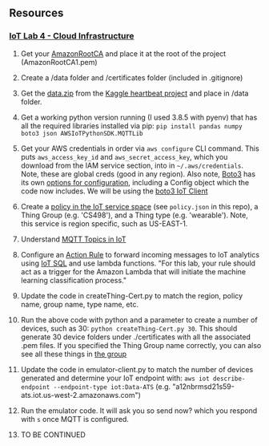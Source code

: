 ## Resources

### [IoT Lab 4 - Cloud Infrastructure](https://docs.google.com/document/d/1jGwZm8tqlL6oLWmkkgJBhWS2Dsp8oIEpZlACRNfJgug/edit#heading=h.soui4g3ymptg)

1. Get your [AmazonRootCA](https://www.amazontrust.com/repository/AmazonRootCA1.pem) and place it at the root of the project (AmazonRootCA1.pem)

1. Create a /data folder and /certificates folder (included in .gitignore)

1. Get the [data.zip](https://drive.google.com/file/d/13QEjW5uxVXCkY4VHR1stR8yEKpfc64fX/view?usp=sharing) from the [Kaggle heartbeat project](https://www.kaggle.com/shayanfazeli/heartbeat) and place in /data folder.

1. Get a working python version running (I used 3.8.5 with pyenv) that has all the required libraries installed via pip: `pip install pandas numpy boto3 json AWSIoTPythonSDK.MQTTLib`

1. Get your AWS credentials in order via `aws configure` CLI command. This puts `aws_access_key_id` and `aws_secret_access_key`, which you download from the IAM service section, into in `~/.aws/credentials`. Note, these are global creds (good in any region). Also note, [Boto3](https://boto3.amazonaws.com/v1/documentation/api/latest/guide/quickstart.html) has its own [options for configuration](https://boto3.amazonaws.com/v1/documentation/api/latest/guide/configuration.html), including a Config object which the code now includes. We will be using the [boto3 IoT Client](https://boto3.amazonaws.com/v1/documentation/api/latest/reference/services/iot.html#client)

1. Create a [policy in the IoT service space](https://docs.aws.amazon.com/iot/latest/developerguide/attach-to-cert.html) (see `policy.json` in this repo), a Thing Group (e.g. 'CS498'), and a Thing type (e.g. 'wearable'). Note, this service is region specific, such as US-EAST-1.

1. Understand [MQTT Topics in IoT](https://docs.aws.amazon.com/iot/latest/developerguide/topics.html)

1. Configure an [Action Rule]() to forward incoming messages to IoT analytics using [IoT SQL](https://docs.aws.amazon.com/iot/latest/developerguide/iot-sql-reference.html) and use lambda functions. "For this lab, your rule should act as a trigger for the Amazon Lambda that will initiate the​ machine learning classification process."

1. Update the code in createThing-Cert.py to match the region, policy name, group name, type name, etc.

9. Run the above code with python and a parameter to create a number of devices, such as 30: `python createThing-Cert.py 30`. This should generate 30 device folders under ./certificates with all the associated .pem files. If you specified the Thing Group name correctly, you can also see all these things in [the group](https://us-west-2.console.aws.amazon.com/iot/home?region=us-west-2#/thingGroup/CS498)

10. Update the code in emulator-client.py to match the number of devices generated and determine your IoT endpoint with: `aws iot describe-endpoint --endpoint-type iot:Data-ATS` (e.g. "a12nbrmsd21s59-ats.iot.us-west-2.amazonaws.com")

11. Run the emulator code. It will ask you so send now? which you respond with `s` once MQTT is configured.

12. TO BE CONTINUED

